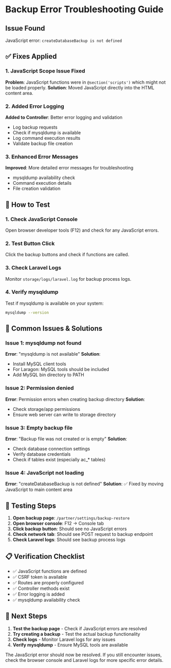 # Backup Error Troubleshooting Guide

## Issue Found
JavaScript error: `createDatabaseBackup is not defined`

## ✅ Fixes Applied

### 1. JavaScript Scope Issue Fixed
**Problem**: JavaScript functions were in `@section('scripts')` which might not be loaded properly.
**Solution**: Moved JavaScript directly into the HTML content area.

### 2. Added Error Logging
**Added to Controller**: Better error logging and validation
- Log backup requests
- Check if mysqldump is available
- Log command execution results
- Validate backup file creation

### 3. Enhanced Error Messages
**Improved**: More detailed error messages for troubleshooting
- mysqldump availability check
- Command execution details
- File creation validation

## 🔧 How to Test

### 1. Check JavaScript Console
Open browser developer tools (F12) and check for any JavaScript errors.

### 2. Test Button Click
Click the backup buttons and check if functions are called.

### 3. Check Laravel Logs
Monitor `storage/logs/laravel.log` for backup process logs.

### 4. Verify mysqldump
Test if mysqldump is available on your system:
```bash
mysqldump --version
```

## 🚨 Common Issues & Solutions

### Issue 1: mysqldump not found
**Error**: "mysqldump is not available"
**Solution**: 
- Install MySQL client tools
- For Laragon: MySQL tools should be included
- Add MySQL bin directory to PATH

### Issue 2: Permission denied
**Error**: Permission errors when creating backup directory
**Solution**: 
- Check storage/app permissions
- Ensure web server can write to storage directory

### Issue 3: Empty backup file
**Error**: "Backup file was not created or is empty"
**Solution**:
- Check database connection settings
- Verify database credentials
- Check if tables exist (especially ac_* tables)

### Issue 4: JavaScript not loading
**Error**: "createDatabaseBackup is not defined"
**Solution**: ✅ Fixed by moving JavaScript to main content area

## 🧪 Testing Steps

1. **Open backup page**: `/partner/settings/backup-restore`
2. **Open browser console**: F12 → Console tab
3. **Click backup button**: Should see no JavaScript errors
4. **Check network tab**: Should see POST request to backup endpoint
5. **Check Laravel logs**: Should see backup process logs

## 📋 Verification Checklist

- ✅ JavaScript functions are defined
- ✅ CSRF token is available
- ✅ Routes are properly configured
- ✅ Controller methods exist
- ✅ Error logging is added
- ✅ mysqldump availability check

## 🎯 Next Steps

1. **Test the backup page** - Check if JavaScript errors are resolved
2. **Try creating a backup** - Test the actual backup functionality
3. **Check logs** - Monitor Laravel logs for any issues
4. **Verify mysqldump** - Ensure MySQL tools are available

The JavaScript error should now be resolved. If you still encounter issues, check the browser console and Laravel logs for more specific error details.
